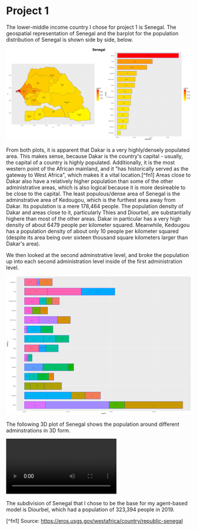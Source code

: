 # Project 1

The lower-middle income country I chose for project 1 is Senegal. The geospatial representation of Senegal and the barplot for the population distribution of Senegal is shown side by side, below.

![](senegal.png)

From both plots, it is apparent that Dakar is a very highly/densely populated area. This makes sense, because Dakar is the country's capital - usually, the capital of a country is highly populated. Additionally, it is the most western point of the African mainland, and it "has historically served as the gateway to West Africa", which makes it a vital location.[^fn1] Areas close to Dakar also have a relatively higher population than some of the other administrative areas, which is also logical because it is more desireable to be close to the capital. The least populous/dense area of Senegal is the adminstrative area of Kedougou, which is the furthest area away from Dakar. Its population is a mere 178,464 people. The population density of Dakar and areas close to it, particularly Thies and Diourbel, are substantially highere than most of the other areas. Dakar in particular has a very high density of about 6479 people per kilometer squared. Meanwhile, Kedougou has a population density of about only 10 people per kilometer squared (despite its area being over sixteen thousand square kilometers larger than Dakar's area).

We then looked at the second adminstrative level, and broke the population up into each second administration level inside of the first administration level.

![](sen_adm2_bp.png)

The following 3D plot of Senegal shows the population around different adminstrations in 3D form.

![](senegal.mp4)

The subdivision of Senegal that I chose to be the base for my agent-based model is Diourbel, which had a population of 323,394 people in 2019.

[^fn1] Source: https://eros.usgs.gov/westafrica/country/republic-senegal
